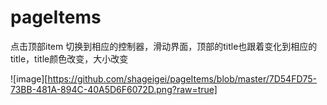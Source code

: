 # pageItems



点击顶部item 切换到相应的控制器，滑动界面，顶部的title也跟着变化到相应的title，title颜色改变，大小改变

![image][https://github.com/shageigei/pageItems/blob/master/7D54FD75-73BB-481A-894C-40A5D6F6072D.png?raw=true]










